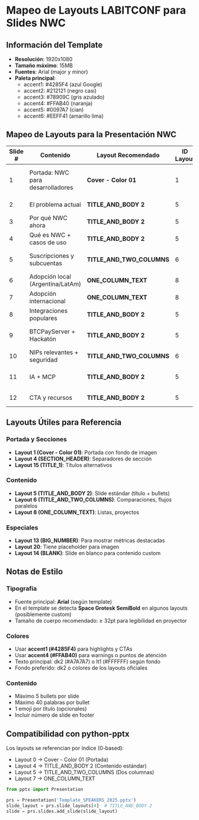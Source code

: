 # Mapeo de Layouts LABITCONF para Slides NWC

## Información del Template

- **Resolución**: 1920x1080
- **Tamaño máximo**: 15MB
- **Fuentes**: Arial (major y minor)
- **Paleta principal**:
  - accent1: #4285F4 (azul Google)
  - accent2: #212121 (negro casi)
  - accent3: #78909C (gris azulado)
  - accent4: #FFAB40 (naranja)
  - accent5: #0097A7 (cian)
  - accent6: #EEFF41 (amarillo lima)

## Mapeo de Layouts para la Presentación NWC

| Slide # | Contenido | Layout Recomendado | ID Layout | Razón |
|---------|-----------|-------------------|-----------|--------|
| 1 | Portada: NWC para desarrolladores | **Cover - Color 01** | 1 | Portada con imagen de fondo |
| 2 | El problema actual | **TITLE_AND_BODY 2** | 5 | Título + bullets |
| 3 | Por qué NWC ahora | **TITLE_AND_BODY 2** | 5 | Título + bullets |
| 4 | Qué es NWC + casos de uso | **TITLE_AND_BODY 2** | 5 | Título + bullets |
| 5 | Suscripciones y subcuentas | **TITLE_AND_TWO_COLUMNS** | 6 | Dos flujos en paralelo |
| 6 | Adopción local (Argentina/LatAm) | **ONE_COLUMN_TEXT** | 8 | Lista de proyectos |
| 7 | Adopción internacional | **ONE_COLUMN_TEXT** | 8 | Lista de proyectos |
| 8 | Integraciones populares | **TITLE_AND_BODY 2** | 5 | Título + bullets |
| 9 | BTCPayServer + Hackatón | **TITLE_AND_BODY 2** | 5 | Contexto del proyecto |
| 10 | NIPs relevantes + seguridad | **TITLE_AND_TWO_COLUMNS** | 6 | NIPs | Seguridad |
| 11 | IA + MCP | **TITLE_AND_BODY 2** | 5 | Concepto + beneficios |
| 12 | CTA y recursos | **TITLE_AND_BODY 2** | 5 | Links + QR |

## Layouts Útiles para Referencia

### Portada y Secciones
- **Layout 1 (Cover - Color 01)**: Portada con fondo de imagen
- **Layout 4 (SECTION_HEADER)**: Separadores de sección
- **Layout 15 (TITLE_1)**: Títulos alternativos

### Contenido
- **Layout 5 (TITLE_AND_BODY 2)**: Slide estándar (título + bullets)
- **Layout 6 (TITLE_AND_TWO_COLUMNS)**: Comparaciones, flujos paralelos
- **Layout 8 (ONE_COLUMN_TEXT)**: Listas, proyectos

### Especiales
- **Layout 13 (BIG_NUMBER)**: Para mostrar métricas destacadas
- **Layout 20**: Tiene placeholder para imagen
- **Layout 14 (BLANK)**: Slide en blanco para contenido custom

## Notas de Estilo

### Tipografía
- Fuente principal: **Arial** (según template)
- En el template se detecta **Space Grotesk SemiBold** en algunos layouts (posiblemente custom)
- Tamaño de cuerpo recomendado: ≥ 32pt para legibilidad en proyector

### Colores
- Usar **accent1 (#4285F4)** para highlights y CTAs
- Usar **accent4 (#FFAB40)** para warnings o puntos de atención
- Texto principal: dk2 (#A7A7A7) o lt1 (#FFFFFF) según fondo
- Fondo preferido: dk2 o colores de los layouts oficiales

### Contenido
- Máximo 5 bullets por slide
- Máximo 40 palabras por bullet
- 1 emoji por título (opcionales)
- Incluir número de slide en footer

## Compatibilidad con python-pptx

Los layouts se referencian por índice (0-based):
- Layout 0 → Cover - Color 01 (Portada)
- Layout 4 → TITLE_AND_BODY 2 (Contenido estándar)
- Layout 5 → TITLE_AND_TWO_COLUMNS (Dos columnas)
- Layout 7 → ONE_COLUMN_TEXT

```python
from pptx import Presentation

prs = Presentation('Template_SPEAKERS_2025.pptx')
slide_layout = prs.slide_layouts[4]  # TITLE_AND_BODY 2
slide = prs.slides.add_slide(slide_layout)
```
